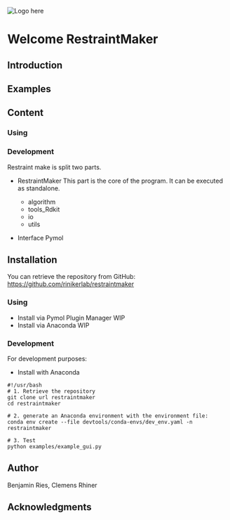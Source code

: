 ![Logo here](.img/RestraintMaker_logo_withBackground.png)

# Welcome RestraintMaker

## Introduction

## Examples

## Content

### Using

### Development
Restraint make is split two parts.
* RestraintMaker
  This part is the core of the program. It can be executed as standalone.
    * algorithm
    * tools_Rdkit
    * io
    * utils
    
* Interface Pymol
    
## Installation
You can retrieve the repository from GitHub:
https://github.com/rinikerlab/restraintmaker

### Using
  * Install via Pymol Plugin Manager
    WIP
  * Install via Anaconda
    WIP

### Development
  For development purposes: 
   * Install with Anaconda
   
    #!/usr/bash
    # 1. Retrieve the repository
    git clone url restraintmaker
    cd restraintmaker
        
    # 2. generate an Anaconda environment with the environment file:       
    conda env create --file devtools/conda-envs/dev_env.yaml -n restraintmaker
        
    # 3. Test    
    python examples/example_gui.py
       

## Author
Benjamin Ries,
Clemens Rhiner
    
## Acknowledgments
